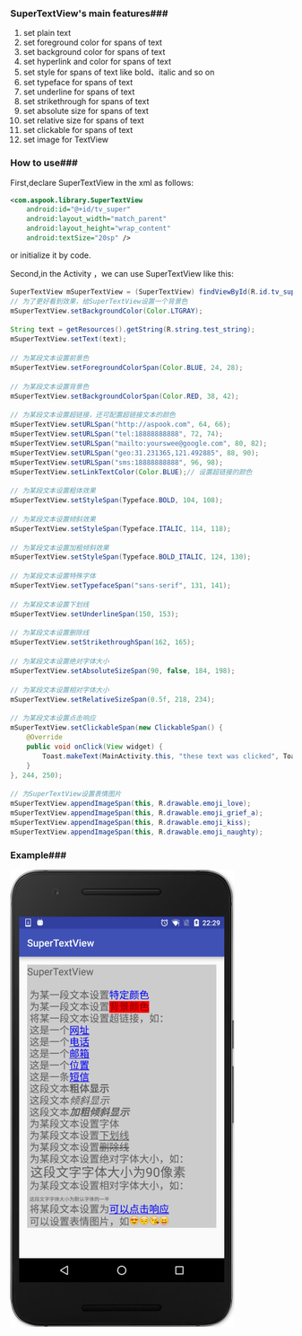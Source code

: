 ### SuperTextView's main features###

1. set plain text
2. set foreground color for spans of text
3. set background color for spans of text
4. set hyperlink and color for spans of text
5. set style for spans of text like bold、italic and so on
6. set typeface for spans of text
7. set underline for spans of text
8. set strikethrough for spans of text
9. set absolute size for spans of text
10. set relative size for spans of text
11. set clickable for spans of text
12. set image for TextView

### How to use###

First,declare SuperTextView in the xml as follows:

```xml
<com.aspook.library.SuperTextView
    android:id="@+id/tv_super"
    android:layout_width="match_parent"
    android:layout_height="wrap_content"
    android:textSize="20sp" />
```

or initialize it by code.

Second,in the Activity ，we can use SuperTextView like this:

```java
SuperTextView mSuperTextView = (SuperTextView) findViewById(R.id.tv_super);
// 为了更好看到效果，给SuperTextView设置一个背景色
mSuperTextView.setBackgroundColor(Color.LTGRAY);

String text = getResources().getString(R.string.test_string);
mSuperTextView.setText(text);

// 为某段文本设置前景色
mSuperTextView.setForegroundColorSpan(Color.BLUE, 24, 28);

// 为某段文本设置背景色
mSuperTextView.setBackgroundColorSpan(Color.RED, 38, 42);

// 为某段文本设置超链接，还可配置超链接文本的颜色
mSuperTextView.setURLSpan("http://aspook.com", 64, 66);
mSuperTextView.setURLSpan("tel:18888888888", 72, 74);
mSuperTextView.setURLSpan("mailto:yourswee@google.com", 80, 82);
mSuperTextView.setURLSpan("geo:31.231365,121.492885", 88, 90);
mSuperTextView.setURLSpan("sms:18888888888", 96, 98);
mSuperTextView.setLinkTextColor(Color.BLUE);// 设置超链接的颜色

// 为某段文本设置粗体效果
mSuperTextView.setStyleSpan(Typeface.BOLD, 104, 108);

// 为某段文本设置倾斜效果
mSuperTextView.setStyleSpan(Typeface.ITALIC, 114, 118);

// 为某段文本设置加粗倾斜效果
mSuperTextView.setStyleSpan(Typeface.BOLD_ITALIC, 124, 130);

// 为某段文本设置特殊字体
mSuperTextView.setTypefaceSpan("sans-serif", 131, 141);

// 为某段文本设置下划线
mSuperTextView.setUnderlineSpan(150, 153);

// 为某段文本设置删除线
mSuperTextView.setStrikethroughSpan(162, 165);

// 为某段文本设置绝对字体大小
mSuperTextView.setAbsoluteSizeSpan(90, false, 184, 198);

// 为某段文本设置相对字体大小
mSuperTextView.setRelativeSizeSpan(0.5f, 218, 234);

// 为某段文本设置点击响应
mSuperTextView.setClickableSpan(new ClickableSpan() {
    @Override
    public void onClick(View widget) {
        Toast.makeText(MainActivity.this, "these text was clicked", Toast.LENGTH_SHORT).show();
    }
}, 244, 250);

// 为SuperTextView设置表情图片
mSuperTextView.appendImageSpan(this, R.drawable.emoji_love);
mSuperTextView.appendImageSpan(this, R.drawable.emoji_grief_a);
mSuperTextView.appendImageSpan(this, R.drawable.emoji_kiss);
mSuperTextView.appendImageSpan(this, R.drawable.emoji_naughty);
```

### Example###

![image](https://github.com/aspook/SuperTextView/raw/master/screenshot/super_textview.jpg)

